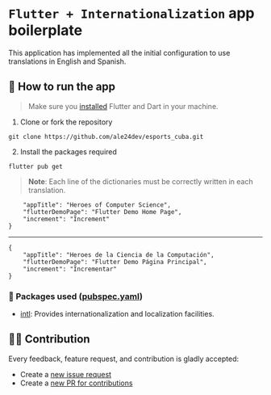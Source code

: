 # `Flutter + Internationalization` app boilerplate

This application has implemented all the initial configuration to use translations in English and Spanish.

## 🚀 How to run the app 

> Make sure you [installed](https://docs.flutter.dev/get-started/install) Flutter and Dart in your machine.

1. Clone or fork the repository
```shell
git clone https://github.com/ale24dev/esports_cuba.git
```

2. Install the packages required
```shell
flutter pub get
```

> **Note**: Each line of the dictionaries must be correctly written in each translation.

```{
    "appTitle": "Heroes of Computer Science",
    "flutterDemoPage": "Flutter Demo Home Page",
    "increment": "Increment"
}
```
---------------------------------------------------------------------------------------------------
```
{
    "appTitle": "Heroes de la Ciencia de la Computación",
    "flutterDemoPage": "Flutter Demo Página Principal",
    "increment": "Incrementar"
}
```

### 📃 Packages used ([pubspec.yaml](pubspec.yaml))
- [intl](https://pub.dev/packages/intl): Provides internationalization and localization facilities.

## 🙏🏼 Contribution
Every feedback, feature request, and contribution is gladly accepted:
- Create a [new issue request](https://github.com/ale24dev/esports_cuba/issues)
- Create a [new PR for contributions](https://github.com/ale24dev/esports_cuba/pulls)
